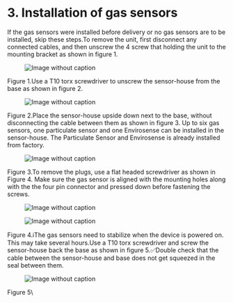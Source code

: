 # 3. Installation of gas sensors

If the gas sensors were installed before delivery or no gas sensors are to be installed, skip these steps.To remove the unit, first disconnect any connected cables, and then unscrew the 4 screw that holding the unit to the mounting bracket as shown in figure 1.

<figure><img src="https://image-forwarder.notaku.so/aHR0cHM6Ly93d3cubm90aW9uLnNvL2ltYWdlL2h0dHBzJTNBJTJGJTJGcHJvZC1maWxlcy1zZWN1cmUuczMudXMtd2VzdC0yLmFtYXpvbmF3cy5jb20lMkY4YTlhZWQwNi1mODQ0LTRkZTQtYjk2Yi1jMTUyNjkzMWM1NTclMkZiZDlhY2FhMy1lNjhiLTRkY2UtODk0Yy0xY2ZkMTdlZmYyMTMlMkY0YWQ1OGJkNS0xNWFkLTRiMmUtYmJlMy05YjIwNWRhMTM2MjAucG5nP3RhYmxlPWJsb2NrJnNwYWNlSWQ9OGE5YWVkMDYtZjg0NC00ZGU0LWI5NmItYzE1MjY5MzFjNTU3JmlkPWVjNGU5NjhlLTFmMjgtNGQyOC04ZTZiLTg1NjZkZDVjMjI0NyZjYWNoZT12MiZ3aWR0aD03Njg=" alt="Image without caption"><figcaption></figcaption></figure>

Figure 1.Use a T10 torx screwdriver to unscrew the sensor-house from the base as shown in figure 2.

<figure><img src="https://image-forwarder.notaku.so/aHR0cHM6Ly93d3cubm90aW9uLnNvL2ltYWdlL2h0dHBzJTNBJTJGJTJGcHJvZC1maWxlcy1zZWN1cmUuczMudXMtd2VzdC0yLmFtYXpvbmF3cy5jb20lMkY4YTlhZWQwNi1mODQ0LTRkZTQtYjk2Yi1jMTUyNjkzMWM1NTclMkY4ZmM1NGIzZS02MmY3LTRhOGUtOTI5NC1mYjU5MjdmOGNhNWYlMkYyZWZjZjYyNy0yMzdkLTQwZTItOThlYS04NTQ5NjNjNTVkN2UucG5nP3RhYmxlPWJsb2NrJnNwYWNlSWQ9OGE5YWVkMDYtZjg0NC00ZGU0LWI5NmItYzE1MjY5MzFjNTU3JmlkPWRhOTUwMzkxLThlNWYtNDM5Mi1hZjg5LTAxMDBjNzU4MTE1ZiZjYWNoZT12MiZ3aWR0aD03Njg=" alt="Image without caption"><figcaption></figcaption></figure>

Figure 2.Place the sensor-house upside down next to the base, without disconnecting the cable between them as shown in figure 3. Up to six gas sensors, one particulate sensor and one Envirosense can be installed in the sensor-house. The Particulate Sensor and Envirosense is already installed from factory.

<figure><img src="https://image-forwarder.notaku.so/aHR0cHM6Ly93d3cubm90aW9uLnNvL2ltYWdlL2h0dHBzJTNBJTJGJTJGcHJvZC1maWxlcy1zZWN1cmUuczMudXMtd2VzdC0yLmFtYXpvbmF3cy5jb20lMkY4YTlhZWQwNi1mODQ0LTRkZTQtYjk2Yi1jMTUyNjkzMWM1NTclMkZjZWZmYWQzZi01ZjVmLTRmOTYtOWQ0Ny05MDc2ODc3NmFiYzklMkZjNzEyNTZmYy0zYjI2LTQ0OGItOWQyNy02NjNlMzQzMmFjNWQucG5nP3RhYmxlPWJsb2NrJnNwYWNlSWQ9OGE5YWVkMDYtZjg0NC00ZGU0LWI5NmItYzE1MjY5MzFjNTU3JmlkPWRjZWQ2Y2VlLTdjZWEtNDJhOS1hZWE1LTIzY2FkZTgyMjY5NiZjYWNoZT12MiZ3aWR0aD05MTMuNjMzMTE5MjAwNTcxMQ==" alt="Image without caption"><figcaption></figcaption></figure>

Figure 3.To remove the plugs, use a flat headed screwdriver as shown in Figure 4. Make sure the gas sensor is aligned with the mounting holes along with the the four pin connector and pressed down before fastening the screws.

<figure><img src="https://image-forwarder.notaku.so/aHR0cHM6Ly93d3cubm90aW9uLnNvL2ltYWdlL2h0dHBzJTNBJTJGJTJGcHJvZC1maWxlcy1zZWN1cmUuczMudXMtd2VzdC0yLmFtYXpvbmF3cy5jb20lMkY4YTlhZWQwNi1mODQ0LTRkZTQtYjk2Yi1jMTUyNjkzMWM1NTclMkZkYmQzZDUyZi0wZTY5LTRmYTQtYTc5YS0wMzBkNDQyNDNhNTIlMkZVbnRpdGxlZF9wcmVzZW50YXRpb25fKDQpLmpwZz90YWJsZT1ibG9jayZzcGFjZUlkPThhOWFlZDA2LWY4NDQtNGRlNC1iOTZiLWMxNTI2OTMxYzU1NyZpZD00YzQ2Y2RiZi00MTU5LTQ0MjMtYjUwYy03YmYyMDNhNTM5MjgmY2FjaGU9djImd2lkdGg9MTI0OA==" alt="Image without caption"><figcaption></figcaption></figure>

<figure><img src="https://image-forwarder.notaku.so/aHR0cHM6Ly93d3cubm90aW9uLnNvL2ltYWdlL2h0dHBzJTNBJTJGJTJGcHJvZC1maWxlcy1zZWN1cmUuczMudXMtd2VzdC0yLmFtYXpvbmF3cy5jb20lMkY4YTlhZWQwNi1mODQ0LTRkZTQtYjk2Yi1jMTUyNjkzMWM1NTclMkZiZDljOWNhOC1mOGFmLTRlOTctYmM5ZS02ZTY5MmFkNzllMDIlMkYyZDY3NjhjNy0yYmQxLTQ0MDYtYWZlMS0xMTdiZmM4YzY3ODkucG5nP3RhYmxlPWJsb2NrJnNwYWNlSWQ9OGE5YWVkMDYtZjg0NC00ZGU0LWI5NmItYzE1MjY5MzFjNTU3JmlkPTRjMWMyZTA5LThlNTQtNDBiOS1iZDgzLThkMzY4OTQ0YmEyNSZjYWNoZT12MiZ3aWR0aD00ODA=" alt="Image without caption"><figcaption></figcaption></figure>

Figure 4.ℹ️The gas sensors need to stabilize when the device is powered on. This may take several hours.Use a T10 torx screwdriver and screw the sensor-house back the base as shown in figure 5.✅Double check that the cable between the sensor-house and base does not get squeezed in the seal between them.

<figure><img src="https://image-forwarder.notaku.so/aHR0cHM6Ly93d3cubm90aW9uLnNvL2ltYWdlL2h0dHBzJTNBJTJGJTJGcHJvZC1maWxlcy1zZWN1cmUuczMudXMtd2VzdC0yLmFtYXpvbmF3cy5jb20lMkY4YTlhZWQwNi1mODQ0LTRkZTQtYjk2Yi1jMTUyNjkzMWM1NTclMkY4ZmM1NGIzZS02MmY3LTRhOGUtOTI5NC1mYjU5MjdmOGNhNWYlMkYyZWZjZjYyNy0yMzdkLTQwZTItOThlYS04NTQ5NjNjNTVkN2UucG5nP3RhYmxlPWJsb2NrJnNwYWNlSWQ9OGE5YWVkMDYtZjg0NC00ZGU0LWI5NmItYzE1MjY5MzFjNTU3JmlkPTUzOTZmMzY5LTk4NGMtNDE1Mi05NzU2LWQ4YjM2MzQ1Mzc3NiZjYWNoZT12MiZ3aWR0aD03Njg=" alt="Image without caption"><figcaption></figcaption></figure>

Figure 5\
